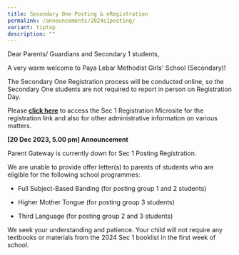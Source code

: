 ```yaml
---
title: Secondary One Posting & eRegistration
permalink: /announcements/2024s1posting/
variant: tiptap
description: ""
---
```

<p>Dear Parents/ Guardians and Secondary 1 students,</p><p>A very warm welcome to Paya Lebar Methodist Girls' School (Secondary)!</p><p>The Secondary One Registration process will be conducted online, so the Secondary One students are not required to report in person on Registration Day.</p><p>Please<strong> <a href="https://sites.google.com/moe.edu.sg/plmgsssec1e-registration" rel="noopener noreferrer nofollow" target="_blank">click here</a></strong> to access the Sec 1 Registration Microsite for the registration link and also for other administrative information on various matters.</p><p></p><p><strong>[20 Dec 2023, 5.00 pm] Announcement</strong></p><p>Parent Gateway is currently down for Sec 1 Posting Registration.</p><p>We are unable to provide offer letter(s) to parents of students who are eligible for the following school programmes:</p><ul data-tight="true" class="tight"><li><p>Full Subject-Based Banding (for posting group 1 and 2 students)</p></li><li><p>Higher Mother Tongue (for posting group 3 students)</p></li><li><p>Third Language (for posting group 2 and 3 students)</p></li></ul><p>We seek your understanding and patience. Your child will not require any textbooks or materials from the 2024 Sec 1 booklist in the first week of school.</p><p></p>